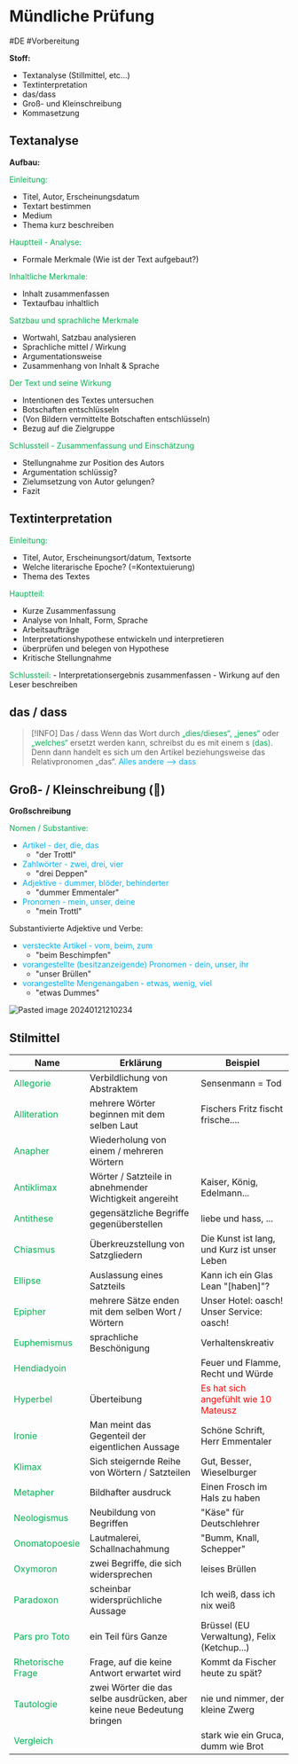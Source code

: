 # Mündliche Prüfung
#DE #Vorbereitung 

**Stoff:**
- Textanalyse (Stillmittel, etc...)
- Textinterpretation
- das/dass
- Groß- und Kleinschreibung
- Kommasetzung


## Textanalyse

**Aufbau:**

<span style="color:#00b050">Einleitung:</span>
- Titel, Autor, Erscheinungsdatum
- Textart bestimmen
- Medium
- Thema kurz beschreiben

<span style="color:#00b050">Hauptteil - Analyse:</span>
- Formale Merkmale (Wie ist der Text aufgebaut?)

<span style="color:#00b050">Inhaltliche Merkmale:</span>
- Inhalt zusammenfassen
- Textaufbau inhaltlich

<span style="color:#00b050">Satzbau und sprachliche Merkmale</span>
- Wortwahl, Satzbau analysieren
- Sprachliche mittel / Wirkung
- Argumentationsweise
- Zusammenhang von Inhalt & Sprache

<span style="color:#00b050">Der Text und seine Wirkung</span>
- Intentionen des Textes untersuchen
- Botschaften entschlüsseln
- (Von Bildern vermittelte Botschaften entschlüsseln)
- Bezug auf die Zielgruppe

<span style="color:#00b050">Schlussteil - Zusammenfassung und Einschätzung</span>
- Stellungnahme zur Position des Autors
- Argumentation schlüssig?
- Zielumsetzung von Autor gelungen?
- Fazit


## Textinterpretation

<span style="color:#00b050">Einleitung:</span>
- Titel, Autor, Erscheinungsort/datum, Textsorte
- Welche literarische Epoche? (=Kontextuierung)
- Thema des Textes

<span style="color:#00b050">Hauptteil:</span>
- Kurze Zusammenfassung
- Analyse von Inhalt, Form, Sprache
- Arbeitsaufträge
- Interpretationshypothese entwickeln und interpretieren
- überprüfen und belegen von Hypothese
- Kritische Stellungnahme

<span style="color:#00b050">
Schlussteil:</span>
- Interpretationsergebnis zusammenfassen
- Wirkung auf den Leser beschreiben


## das / dass

>[!INFO] Das / dass
>Wenn das Wort durch <span style="color:#00b050">„dies/dieses“, „jenes“</span> oder <span style="color:#00b050">„welches“</span> ersetzt werden kann, schreibst du es mit einem s <span style="color:#00b050">(das)</span>. Denn dann handelt es sich um den Artikel beziehungsweise das Relativpronomen „das“. 
><span style="color:#00b0f0">Alles andere --> dass</span>


## Groß- / Kleinschreibung (🤡)

**Großschreibung**

<span style="color:#00b050">Nomen / Substantive:</span>
- <span style="color:#00b0f0">Artikel - der, die, das </span>
	- "der Trottl"
- <span style="color:#00b0f0">Zahlwörter - zwei, drei, vier</span>
	- "drei Deppen"
- <span style="color:#00b0f0">Adjektive - dummer, blöder, behinderter</span>
	- "dummer Emmentaler"
- <span style="color:#00b0f0">Pronomen - mein, unser, deine</span>
	- "mein Trottl" 

Substantivierte Adjektive und Verbe:
- <span style="color:#00b0f0">versteckte Artikel - vom, beim, zum</span>
	- "beim Beschimpfen"
- <span style="color:#00b0f0">vorangestellte (besitzanzeigende) Pronomen - dein, unser, ihr</span>
	- "unser Brüllen"
- <span style="color:#00b0f0">vorangestellte Mengenangaben - etwas, wenig, viel</span>
	- "etwas Dummes"

![Pasted image 20240121210234](https://github.com/Matz21X/2023_24_4BHITS/assets/127680394/3de97849-9975-45d6-9f19-0955e3838687)


## Stilmittel

| **Name** | **Erklärung** | **Beispiel** |
| ---- | ---- | ---- |
| <span style="color:#00b050">Allegorie</span> | Verbildlichung von Abstraktem | Sensenmann = Tod |
| <span style="color:#00b050">Alliteration</span> | mehrere Wörter beginnen mit dem selben Laut | Fischers Fritz fischt frische.... |
| <span style="color:#00b050">Anapher</span> | Wiederholung von einem / mehreren Wörtern |  |
| <span style="color:#00b050">Antiklimax</span> | Wörter / Satzteile in abnehmender Wichtigkeit angereiht | Kaiser, König, Edelmann... |
| <span style="color:#00b050">Antithese</span> | gegensätzliche Begriffe gegenüberstellen | liebe und hass, ... |
| <span style="color:#00b050">Chiasmus</span> | Überkreuzstellung von Satzgliedern | Die Kunst ist lang, und Kurz ist unser Leben |
| <span style="color:#00b050">Ellipse</span> | Auslassung eines Satzteils | Kann ich ein Glas Lean "[haben]"? |
| <span style="color:#00b050">Epipher</span> | mehrere Sätze enden mit dem selben Wort / Wörtern | Unser Hotel: oasch! Unser Service: oasch! |
| <span style="color:#00b050">Euphemismus</span> | sprachliche Beschönigung | Verhaltenskreativ |
| <span style="color:#00b050">Hendiadyoin</span> |  | Feuer und Flamme, Recht und Würde |
| <span style="color:#00b050">Hyperbel</span> | Überteibung | <span style="color:#ff0000">Es hat sich angefühlt wie 10 Mateusz</span> |
| <span style="color:#00b050">Ironie</span> | Man meint das Gegenteil der eigentlichen Aussage | Schöne Schrift, Herr Emmentaler |
| <span style="color:#00b050">Klimax</span> | Sich steigernde Reihe von Wörtern / Satzteilen | Gut, Besser, Wieselburger |
| <span style="color:#00b050">Metapher</span> | Bildhafter ausdruck | Einen Frosch im Hals zu haben |
| <span style="color:#00b050">Neologismus</span> | Neubildung von Begriffen | "Käse" für Deutschlehrer |
| <span style="color:#00b050">Onomatopoesie</span> | Lautmalerei, Schallnachahmung | "Bumm, Knall, Schepper" |
| <span style="color:#00b050">Oxymoron</span> | zwei Begriffe, die sich widersprechen | leises Brüllen |
| <span style="color:#00b050">Paradoxon</span> | scheinbar widersprüchliche Aussage | Ich weiß, dass ich nix weiß |
| <span style="color:#00b050">Pars pro Toto</span> | ein Teil fürs Ganze | Brüssel (EU Verwaltung), Felix (Ketchup...) |
| <span style="color:#00b050">Rhetorische Frage</span> | Frage, auf die keine Antwort erwartet wird | Kommt da Fischer heute zu spät? |
| <span style="color:#00b050">Tautologie</span> | zwei Wörter die das selbe ausdrücken, aber keine neue Bedeutung bringen | nie und nimmer, der kleine Zwerg |
| <span style="color:#00b050">Vergleich</span> |  | stark wie ein Gruca, dumm wie Brot |
